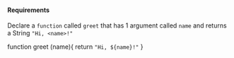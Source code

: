 #### Requirements
Declare a `function` called `greet` that has 1 argument called `name` and returns a String `"Hi, <name>!"`

function greet (name){
  return `"Hi, ${name}!"`
}